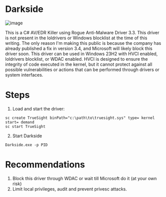 # Darkside

![image](https://github.com/ph4nt0mbyt3/Darkside/assets/137841478/afb2bed5-0cf2-427a-9002-f88ff01eecf0)






This is a C# AV/EDR Killer using Rogue Anti-Malware Driver 3.3. This driver is not present in the loldrivers or Windows blocklist at the time of this writing. The only reason I'm making this public is because the company has already published a fix in version 3.4, and Microsoft will likely block this driver soon.
This driver can be used in Windows 23H2 with HVCI enabled, loldrivers blocklist, or WDAC enabled. HVCI is designed to ensure the integrity of code executed in the kernel, but it cannot protect against all possible vulnerabilities or actions that can be performed through drivers or system interfaces.

# Steps

1) Load and start the driver:

```
sc create TrueSight binPath="c:\path\to\truesight.sys" type= kernel start= demand
sc start TrueSight
```

2) Start Darkside

```
Darkside.exe -p PID
```

# Recommendations

1) Block this driver through WDAC or wait till Microsoft do it (at your own risk)
3) Limit local privileges, audit and prevent privesc attacks.
